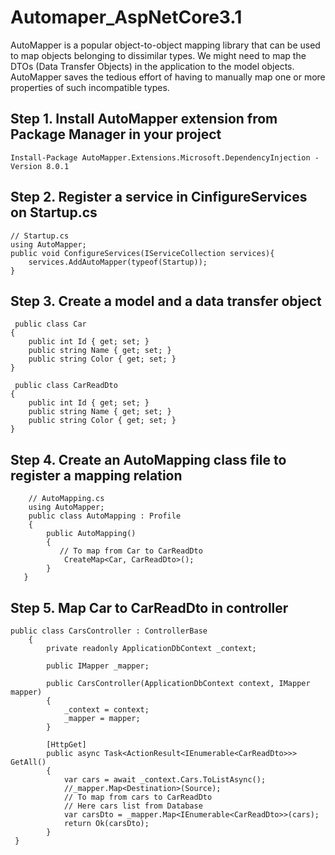 # Automaper_AspNetCore3.1
AutoMapper is a popular object-to-object mapping library that can be used to map objects belonging to dissimilar types. We might need to map the DTOs (Data Transfer Objects) in the application to the model objects. AutoMapper saves the tedious effort of having to manually map one or more properties of such incompatible types.

## Step 1. Install AutoMapper extension from Package Manager in your project
    Install-Package AutoMapper.Extensions.Microsoft.DependencyInjection -Version 8.0.1

## Step 2. Register a service in CinfigureServices on Startup.cs
    // Startup.cs
    using AutoMapper;
    public void ConfigureServices(IServiceCollection services){
        services.AddAutoMapper(typeof(Startup));
    }

## Step 3. Create a model and a data transfer object
     public class Car
    {
        public int Id { get; set; }
        public string Name { get; set; }
        public string Color { get; set; }
    }
    
     public class CarReadDto
    {
        public int Id { get; set; }
        public string Name { get; set; }
        public string Color { get; set; }
    }
    
 ## Step 4. Create an AutoMapping class file to register a mapping relation
        // AutoMapping.cs
        using AutoMapper;
        public class AutoMapping : Profile
        {
            public AutoMapping()
            {
               // To map from Car to CarReadDto
                CreateMap<Car, CarReadDto>();
            }
       }
       
 ## Step 5. Map Car to CarReadDto in controller
    public class CarsController : ControllerBase
        {
            private readonly ApplicationDbContext _context;

            public IMapper _mapper;

            public CarsController(ApplicationDbContext context, IMapper mapper)
            {
                _context = context;
                _mapper = mapper;
            }

            [HttpGet]
            public async Task<ActionResult<IEnumerable<CarReadDto>>> GetAll()
            {
                var cars = await _context.Cars.ToListAsync();
                //_mapper.Map<Destination>(Source);
                // To map from cars to CarReadDto
                // Here cars list from Database
                var carsDto = _mapper.Map<IEnumerable<CarReadDto>>(cars);
                return Ok(carsDto);
            }
     }
